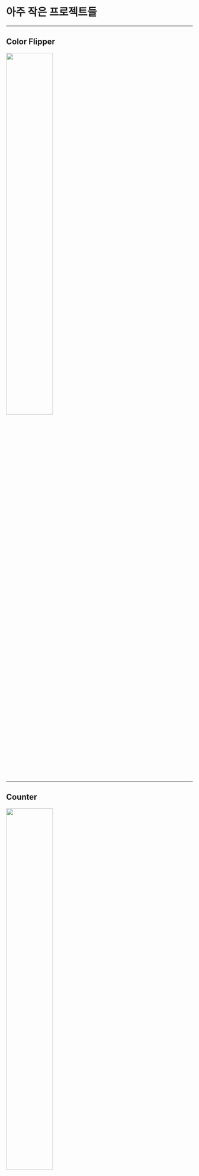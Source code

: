 # 아주 작은 프로젝트들 #
-------------------
## Color Flipper ##
<img width="50%" src="https://github.com/Jeong-Yunchan/Tiny_Project/assets/101458262/e4c8f180-1b3a-44fb-941e-cf1d24d71938">

-------------------
## Counter ##
<img width="50%" src="https://github.com/Jeong-Yunchan/Tiny_Project/assets/101458262/517b67bd-139a-4153-a6a1-62a6fcc33603">

-------------------

## Carousel ##
<img width="50%" src="https://github.com/Jeong-Yunchan/Tiny_Project/assets/101458262/fb431fac-5ce2-43ee-9327-919c440c6528">

-------------------

## Nav Bar ##
<img width="50%" src="https://github.com/Jeong-Yunchan/Tiny_Project/assets/101458262/fb494d60-5b9c-4f78-b217-cfa61643b720">

-------------------

## Side Bar ##
<img width="50%" src="https://github.com/Jeong-Yunchan/Tiny_Project/assets/101458262/6744272a-4d3f-41f6-a49c-d74bd8b8ce3d">

-------------------